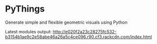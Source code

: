 # PyThings
Generate simple and flexible geometric visuals using Python


Latest modules output: http://e020f2a23c28275fc532-b3154b1ae9c2e58abe46a26a5c4ce096.r90.cf3.rackcdn.com/index.html
